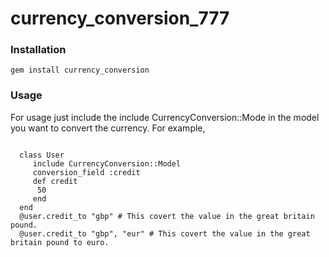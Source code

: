 currency_conversion_777
=======================
### Installation

<code>gem install currency_conversion</code> 

### Usage

For usage just include the include CurrencyConversion::Mode in the model you want to convert the currency. For example,

<code>
  class User
     include CurrencyConversion::Model
     conversion_field :credit
     def credit
      50
     end
  end
  @user.credit_to "gbp" # This covert the value in the great britain pound.
  @user.credit_to "gbp", "eur" # This covert the value in the great britain pound to euro.  
</code> 

